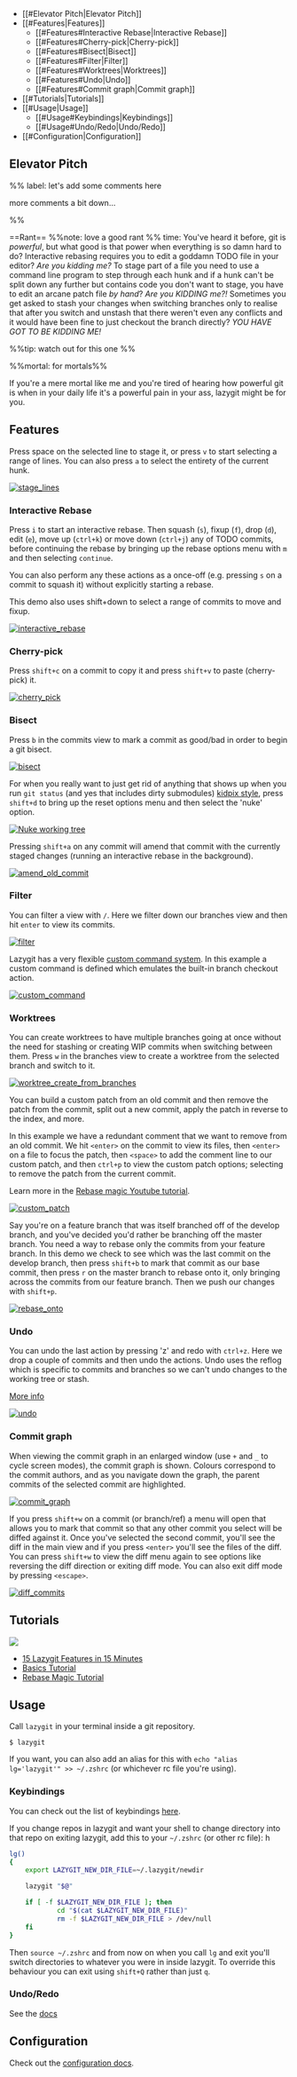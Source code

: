 - [[#Elevator Pitch|Elevator Pitch]]
- [[#Features|Features]]
	- [[#Features#Interactive Rebase|Interactive Rebase]]
	- [[#Features#Cherry-pick|Cherry-pick]]
	- [[#Features#Bisect|Bisect]]
	- [[#Features#Filter|Filter]]
	- [[#Features#Worktrees|Worktrees]]
	- [[#Features#Undo|Undo]]
	- [[#Features#Commit graph|Commit graph]]
- [[#Tutorials|Tutorials]]
- [[#Usage|Usage]]
	- [[#Usage#Keybindings|Keybindings]]
	- [[#Usage#Undo/Redo|Undo/Redo]]
- [[#Configuration|Configuration]]

## Elevator Pitch

%% label: let's add some comments here

more comments a bit down...

%%

==Rant== %%note: love a good rant %% time: You've heard it before, git is *powerful*, but what good is that power when everything is so damn hard to do? Interactive rebasing requires you to edit a goddamn TODO file in your editor? *Are you kidding me?* To stage part of a file you need to use a command line program to step through each hunk and if a hunk can't be split down any further but contains code you don't want to stage, you have to edit an arcane patch file *by hand*? *Are you KIDDING me?!* Sometimes you get asked to stash your changes when switching branches only to realise that after you switch and unstash that there weren't even any conflicts and it would have been fine to just checkout the branch directly? *YOU HAVE GOT TO BE KIDDING ME!*

%%tip: watch out for this one %%

<!--note: aa-->

%%mortal: for mortals%%

If you're a mere mortal like me and you're tired of hearing how powerful git is when in your daily life it's a powerful pain in your ass, lazygit might be for you.

## Features

Press space on the selected line to stage it, or press `v` to start selecting a range of lines. You can also press `a` to select the entirety of the current hunk.

[![stage_lines](https://github.com/jesseduffield/lazygit/raw/assets/demo/stage_lines-compressed.gif)](https://github.com/jesseduffield/lazygit/blob/assets/demo/stage_lines-compressed.gif)

### Interactive Rebase

Press `i` to start an interactive rebase. Then squash (`s`), fixup (`f`), drop (`d`), edit (`e`), move up (`ctrl+k`) or move down (`ctrl+j`) any of TODO commits, before continuing the rebase by bringing up the rebase options menu with `m` and then selecting `continue`.

You can also perform any these actions as a once-off (e.g. pressing `s` on a commit to squash it) without explicitly starting a rebase.

This demo also uses shift+down to select a range of commits to move and fixup.

[![interactive_rebase](https://github.com/jesseduffield/lazygit/raw/assets/demo/interactive_rebase-compressed.gif)](https://github.com/jesseduffield/lazygit/blob/assets/demo/interactive_rebase-compressed.gif)

### Cherry-pick

Press `shift+c` on a commit to copy it and press `shift+v` to paste (cherry-pick) it.

[![cherry_pick](https://github.com/jesseduffield/lazygit/raw/assets/demo/cherry_pick-compressed.gif)](https://github.com/jesseduffield/lazygit/blob/assets/demo/cherry_pick-compressed.gif)

### Bisect

Press `b` in the commits view to mark a commit as good/bad in order to begin a git bisect.
	
[![bisect](https://github.com/jesseduffield/lazygit/raw/assets/demo/bisect-compressed.gif)](https://github.com/jesseduffield/lazygit/blob/assets/demo/bisect-compressed.gif)

For when you really want to just get rid of anything that shows up when you run `git status` (and yes that includes dirty submodules) [kidpix style](https://www.youtube.com/watch?v=N4E2B_k2Bss), press `shift+d` to bring up the reset options menu and then select the 'nuke' option.

[![Nuke working tree](https://github.com/jesseduffield/lazygit/raw/assets/demo/nuke_working_tree-compressed.gif)](https://github.com/jesseduffield/lazygit/blob/assets/demo/nuke_working_tree-compressed.gif)

Pressing `shift+a` on any commit will amend that commit with the currently staged changes (running an interactive rebase in the background).

[![amend_old_commit](https://github.com/jesseduffield/lazygit/raw/assets/demo/amend_old_commit-compressed.gif)](https://github.com/jesseduffield/lazygit/blob/assets/demo/amend_old_commit-compressed.gif)

### Filter

You can filter a view with `/`. Here we filter down our branches view and then hit `enter` to view its commits.

[![filter](https://github.com/jesseduffield/lazygit/raw/assets/demo/filter-compressed.gif)](https://github.com/jesseduffield/lazygit/blob/assets/demo/filter-compressed.gif)

Lazygit has a very flexible [custom command system](https://github.com/jesseduffield/lazygit/blob/master/docs/Custom_Command_Keybindings.md). In this example a custom command is defined which emulates the built-in branch checkout action.

[![custom_command](https://github.com/jesseduffield/lazygit/raw/assets/demo/custom_command-compressed.gif)](https://github.com/jesseduffield/lazygit/blob/assets/demo/custom_command-compressed.gif)

### Worktrees

You can create worktrees to have multiple branches going at once without the need for stashing or creating WIP commits when switching between them. Press `w` in the branches view to create a worktree from the selected branch and switch to it.

[![worktree_create_from_branches](https://github.com/jesseduffield/lazygit/raw/assets/demo/worktree_create_from_branches-compressed.gif)](https://github.com/jesseduffield/lazygit/blob/assets/demo/worktree_create_from_branches-compressed.gif)

You can build a custom patch from an old commit and then remove the patch from the commit, split out a new commit, apply the patch in reverse to the index, and more.

In this example we have a redundant comment that we want to remove from an old commit. We hit `<enter>` on the commit to view its files, then `<enter>` on a file to focus the patch, then `<space>` to add the comment line to our custom patch, and then `ctrl+p` to view the custom patch options; selecting to remove the patch from the current commit.

Learn more in the [Rebase magic Youtube tutorial](https://youtu.be/4XaToVut_hs).

[![custom_patch](https://github.com/jesseduffield/lazygit/raw/assets/demo/custom_patch-compressed.gif)](https://github.com/jesseduffield/lazygit/blob/assets/demo/custom_patch-compressed.gif)

Say you're on a feature branch that was itself branched off of the develop branch, and you've decided you'd rather be branching off the master branch. You need a way to rebase only the commits from your feature branch. In this demo we check to see which was the last commit on the develop branch, then press `shift+b` to mark that commit as our base commit, then press `r` on the master branch to rebase onto it, only bringing across the commits from our feature branch. Then we push our changes with `shift+p`.

[![rebase_onto](https://github.com/jesseduffield/lazygit/raw/assets/demo/rebase_onto-compressed.gif)](https://github.com/jesseduffield/lazygit/blob/assets/demo/rebase_onto-compressed.gif)

### Undo

You can undo the last action by pressing 'z' and redo with `ctrl+z`. Here we drop a couple of commits and then undo the actions. Undo uses the reflog which is specific to commits and branches so we can't undo changes to the working tree or stash.

[More info](https://github.com/jesseduffield/lazygit/blob/master/docs/Undoing.md)

[![undo](https://github.com/jesseduffield/lazygit/raw/assets/demo/undo-compressed.gif)](https://github.com/jesseduffield/lazygit/blob/assets/demo/undo-compressed.gif)

### Commit graph

When viewing the commit graph in an enlarged window (use `+` and `_` to cycle screen modes), the commit graph is shown. Colours correspond to the commit authors, and as you navigate down the graph, the parent commits of the selected commit are highlighted.

[![commit_graph](https://github.com/jesseduffield/lazygit/raw/assets/demo/commit_graph-compressed.gif)](https://github.com/jesseduffield/lazygit/blob/assets/demo/commit_graph-compressed.gif)

If you press `shift+w` on a commit (or branch/ref) a menu will open that allows you to mark that commit so that any other commit you select will be diffed against it. Once you've selected the second commit, you'll see the diff in the main view and if you press `<enter>` you'll see the files of the diff. You can press `shift+w` to view the diff menu again to see options like reversing the diff direction or exiting diff mode. You can also exit diff mode by pressing `<escape>`.

[![diff_commits](https://github.com/jesseduffield/lazygit/raw/assets/demo/diff_commits-compressed.gif)](https://github.com/jesseduffield/lazygit/blob/assets/demo/diff_commits-compressed.gif)

## Tutorials

[![](https://camo.githubusercontent.com/c24063933d40509e109ec760b5b4bcd747f4683884e6e80dc6f0c31cb8d572ce/68747470733a2f2f692e696d6775722e636f6d2f7356456b74446e2e706e67)](https://youtu.be/CPLdltN7wgE)

- [15 Lazygit Features in 15 Minutes](https://youtu.be/CPLdltN7wgE)
- [Basics Tutorial](https://youtu.be/VDXvbHZYeKY)
- [Rebase Magic Tutorial](https://youtu.be/4XaToVut_hs)

## Usage

Call `lazygit` in your terminal inside a git repository.

```
$ lazygit
```

If you want, you can also add an alias for this with `echo "alias lg='lazygit'" >> ~/.zshrc` (or whichever rc file you're using).

### Keybindings

You can check out the list of keybindings [here](https://github.com/jesseduffield/lazygit/blob/master/docs/keybindings).

If you change repos in lazygit and want your shell to change directory into that repo on exiting lazygit, add this to your `~/.zshrc` (or other rc file):
h
```sh
lg()
{
    export LAZYGIT_NEW_DIR_FILE=~/.lazygit/newdir

    lazygit "$@"

    if [ -f $LAZYGIT_NEW_DIR_FILE ]; then
            cd "$(cat $LAZYGIT_NEW_DIR_FILE)"
            rm -f $LAZYGIT_NEW_DIR_FILE > /dev/null
    fi
}
```

Then `source ~/.zshrc` and from now on when you call `lg` and exit you'll switch directories to whatever you were in inside lazygit. To override this behaviour you can exit using `shift+Q` rather than just `q`.

### Undo/Redo

See the [docs](https://github.com/jesseduffield/lazygit/blob/master/docs/Undoing.md)

## Configuration

Check out the [configuration docs](https://github.com/jesseduffield/lazygit/blob/master/docs/Config.md).
